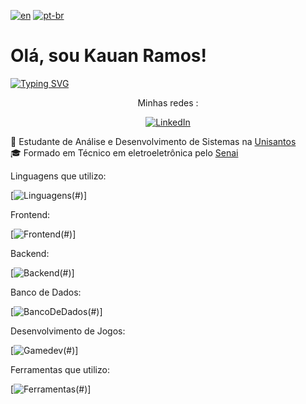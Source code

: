 [![en](https://img.shields.io/badge/lang-en-red.svg)](https://github.com/Kauan231/Kauan231/blob/main/README.md)
[![pt-br](https://img.shields.io/badge/lang-pt--br-green.svg)](https://github.com/Kauan231/Kauan231/blob/main/README.pt-br.md)

<h1> Olá, sou Kauan Ramos! </h1>

[![Typing SVG](https://readme-typing-svg.herokuapp.com?font=Fira+Code&size=15&pause=1000&color=000000&multiline=false&repeat=false&random=false&height=50&lines=Desenvolvedor+de+Jogos%2FBackend)](https://git.io/typing-svg)

<div align='center'>
Minhas redes :

[![LinkedIn](https://img.shields.io/badge/LinkedIn-0077B5?style=for-the-badge&logo=linkedin&logoColor=white)](https://www.linkedin.com/in/kauan-ramos/)
</div>

:blue_book: Estudante de Análise e Desenvolvimento de Sistemas na <a href="https://www.unisantos.br/" /> Unisantos </a>
<br>
:mortar_board: Formado em Técnico em eletroeletrônica pelo <a href="https://santos.sp.senai.br/" /> Senai </a>

Linguagens que utilizo:

[![Linguagens](https://skillicons.dev/icons?i=cs,cpp,js)(#)]
  
Frontend:

[![Frontend](https://skillicons.dev/icons?i=js,react,bootstrap,html,css)(#)]

Backend:

[![Backend](https://skills.thijs.gg/icons?i=nodejs,nginx)(#)]

Banco de Dados:

[![BancoDeDados](https://skills.thijs.gg/icons?i=mysql,mongodb)(#)]


Desenvolvimento de Jogos:

[![Gamedev](https://skills.thijs.gg/icons?i=unity,blender)(#)]

Ferramentas que utilizo:

[![Ferramentas](https://skills.thijs.gg/icons?i=vscode,git,github,figma,ps,ai,pr)(#)]

